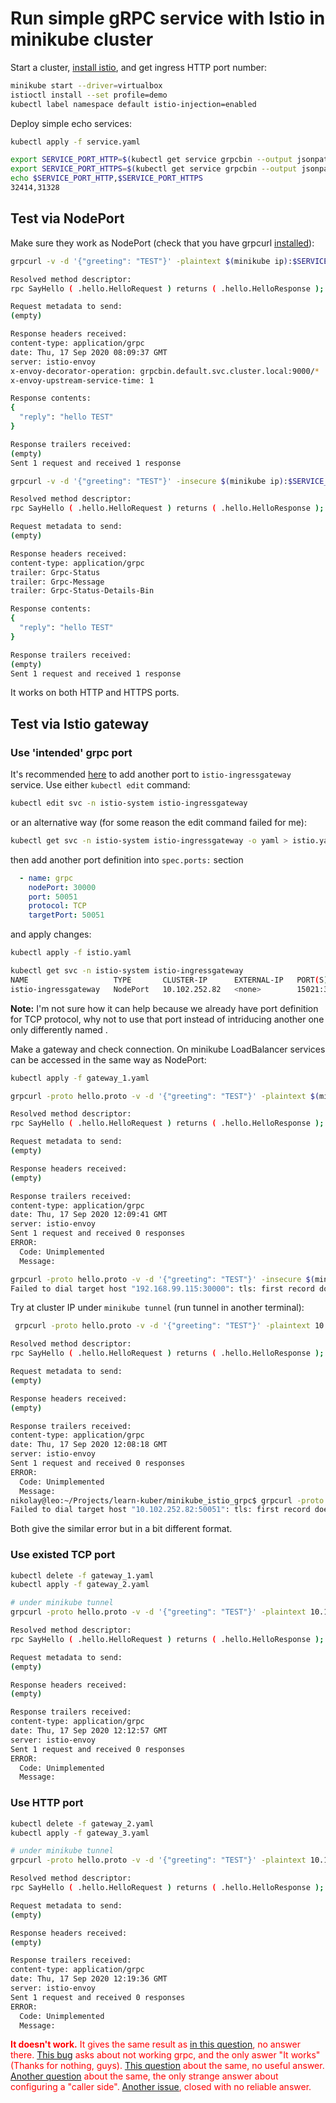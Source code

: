# Run simple gRPC service with Istio in minikube cluster

Start a cluster, [install istio](https://istio.io/latest/docs/setup/getting-started/#install), and get ingress HTTP port number:

```bash
minikube start --driver=virtualbox
istioctl install --set profile=demo
kubectl label namespace default istio-injection=enabled
```

Deploy simple echo services:

```bash
kubectl apply -f service.yaml

export SERVICE_PORT_HTTP=$(kubectl get service grpcbin --output jsonpath="{.spec.ports[0].nodePort}")
export SERVICE_PORT_HTTPS=$(kubectl get service grpcbin --output jsonpath="{.spec.ports[1].nodePort}")
echo $SERVICE_PORT_HTTP,$SERVICE_PORT_HTTPS
32414,31328
```

## Test via NodePort

Make sure they work as NodePort (check that you have grpcurl [installed](../README.md#grpcurl)):

```bash
grpcurl -v -d '{"greeting": "TEST"}' -plaintext $(minikube ip):$SERVICE_PORT_HTTP hello.HelloService.SayHello

Resolved method descriptor:
rpc SayHello ( .hello.HelloRequest ) returns ( .hello.HelloResponse );

Request metadata to send:
(empty)

Response headers received:
content-type: application/grpc
date: Thu, 17 Sep 2020 08:09:37 GMT
server: istio-envoy
x-envoy-decorator-operation: grpcbin.default.svc.cluster.local:9000/*
x-envoy-upstream-service-time: 1

Response contents:
{
  "reply": "hello TEST"
}

Response trailers received:
(empty)
Sent 1 request and received 1 response
```

```bash
grpcurl -v -d '{"greeting": "TEST"}' -insecure $(minikube ip):$SERVICE_PORT_HTTPS hello.HelloService.SayHello

Resolved method descriptor:
rpc SayHello ( .hello.HelloRequest ) returns ( .hello.HelloResponse );

Request metadata to send:
(empty)

Response headers received:
content-type: application/grpc
trailer: Grpc-Status
trailer: Grpc-Message
trailer: Grpc-Status-Details-Bin

Response contents:
{
  "reply": "hello TEST"
}

Response trailers received:
(empty)
Sent 1 request and received 1 response
```

It works on both HTTP and HTTPS ports.

## Test via Istio gateway

### Use 'intended' grpc port

It's recommended [here](https://stackoverflow.com/questions/44760416/istio-ingress-with-grpc-and-http) to add another port to `istio-ingressgateway` service. Use either `kubectl edit` command:

```bash
kubectl edit svc -n istio-system istio-ingressgateway
```

or an alternative way (for some reason the edit command failed for me):

```bash
kubectl get svc -n istio-system istio-ingressgateway -o yaml > istio.yaml
```

then add another port definition into `spec.ports:` section

```yaml
  - name: grpc
    nodePort: 30000
    port: 50051
    protocol: TCP
    targetPort: 50051
```

and apply changes:

```bash
kubectl apply -f istio.yaml

kubectl get svc -n istio-system istio-ingressgateway
NAME                   TYPE       CLUSTER-IP      EXTERNAL-IP   PORT(S)                                                                                      AGE
istio-ingressgateway   NodePort   10.102.252.82   <none>        15021:31560/TCP,80:32061/TCP,443:31189/TCP,31400:31864/TCP,15443:31850/TCP,50051:30000/TCP   80m
```

**Note:** I'm not sure how it can help because we already have port definition for TCP protocol, why not to use that port instead of intriducing another one only differently named .

Make a gateway and check connection. On minikube LoadBalancer services can be accessed in the same way as NodePort:

```bash
kubectl apply -f gateway_1.yaml

grpcurl -proto hello.proto -v -d '{"greeting": "TEST"}' -plaintext $(minikube ip):30000 hello.HelloService.SayHello

Resolved method descriptor:
rpc SayHello ( .hello.HelloRequest ) returns ( .hello.HelloResponse );

Request metadata to send:
(empty)

Response headers received:
(empty)

Response trailers received:
content-type: application/grpc
date: Thu, 17 Sep 2020 12:09:41 GMT
server: istio-envoy
Sent 1 request and received 0 responses
ERROR:
  Code: Unimplemented
  Message:

grpcurl -proto hello.proto -v -d '{"greeting": "TEST"}' -insecure $(minikube ip):30000 hello.HelloService.SayHello
Failed to dial target host "192.168.99.115:30000": tls: first record does not look like a TLS handshake
```

Try at cluster IP under `minikube tunnel` (run tunnel in another terminal):

```bash
 grpcurl -proto hello.proto -v -d '{"greeting": "TEST"}' -plaintext 10.102.252.82:50051 hello.HelloService.SayHello

Resolved method descriptor:
rpc SayHello ( .hello.HelloRequest ) returns ( .hello.HelloResponse );

Request metadata to send:
(empty)

Response headers received:
(empty)

Response trailers received:
content-type: application/grpc
date: Thu, 17 Sep 2020 12:08:18 GMT
server: istio-envoy
Sent 1 request and received 0 responses
ERROR:
  Code: Unimplemented
  Message:
nikolay@leo:~/Projects/learn-kuber/minikube_istio_grpc$ grpcurl -proto hello.proto -v -d '{"greeting": "TEST"}' -insecure 10.102.252.82:50051 hello.HelloService.SayHello
Failed to dial target host "10.102.252.82:50051": tls: first record does not look like a TLS handshake
```

Both give the similar error but in a bit different format.

### Use existed TCP port

```bash
kubectl delete -f gateway_1.yaml
kubectl apply -f gateway_2.yaml

# under minikube tunnel
grpcurl -proto hello.proto -v -d '{"greeting": "TEST"}' -plaintext 10.102.252.82:31400 hello.HelloService.SayHello

Resolved method descriptor:
rpc SayHello ( .hello.HelloRequest ) returns ( .hello.HelloResponse );

Request metadata to send:
(empty)

Response headers received:
(empty)

Response trailers received:
content-type: application/grpc
date: Thu, 17 Sep 2020 12:12:57 GMT
server: istio-envoy
Sent 1 request and received 0 responses
ERROR:
  Code: Unimplemented
  Message:
```

### Use HTTP port

```bash
kubectl delete -f gateway_2.yaml
kubectl apply -f gateway_3.yaml

# under minikube tunnel
grpcurl -proto hello.proto -v -d '{"greeting": "TEST"}' -plaintext 10.102.252.82:80 hello.HelloService.SayHello

Resolved method descriptor:
rpc SayHello ( .hello.HelloRequest ) returns ( .hello.HelloResponse );

Request metadata to send:
(empty)

Response headers received:
(empty)

Response trailers received:
content-type: application/grpc
date: Thu, 17 Sep 2020 12:19:36 GMT
server: istio-envoy
Sent 1 request and received 0 responses
ERROR:
  Code: Unimplemented
  Message:
```

<span style="color:red"><b>It doesn't work.</b> It gives the same result as [in this question](https://discuss.istio.io/t/error-calling-grpc-from-client-outside-cluster/2837/2), no answer there. [This bug](https://github.com/istio/istio/issues/5295) asks about not working grpc, and the only aswer "It works" (Thanks for nothing, guys). [This question](https://stackoverflow.com/questions/44760416/istio-ingress-with-grpc-and-http) about the same, no useful answer. [Another question](https://discuss.istio.io/t/error-calling-grpc-from-client-outside-cluster/2837/2) about the same, the only strange answer about configuring a "caller side". [Another issue](https://github.com/istio/istio/issues/7909), closed with no reliable answer.</span>
